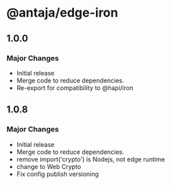 # @antaja/edge-iron

## 1.0.0

### Major Changes

- Initial release
- Merge code to reduce dependencies.
- Re-export for compatibility to @hapi/iron 
 

## 1.0.8

### Major Changes

- Initial release
- Merge code to reduce dependencies.
- remove import('crypto') is Nodejs, not edge runtime
- change to Web Crypto
- Fix config publish versioning 